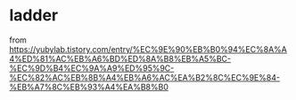 # ladder

from https://yubylab.tistory.com/entry/%EC%9E%90%EB%B0%94%EC%8A%A4%ED%81%AC%EB%A6%BD%ED%8A%B8%EB%A5%BC-%EC%9D%B4%EC%9A%A9%ED%95%9C-%EC%82%AC%EB%8B%A4%EB%A6%AC%EA%B2%8C%EC%9E%84-%EB%A7%8C%EB%93%A4%EA%B8%B0
